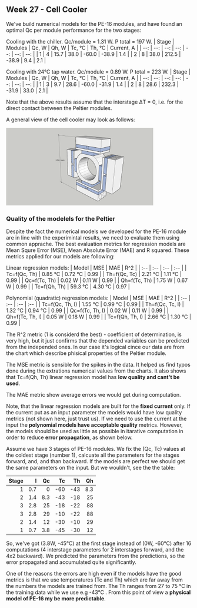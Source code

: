## Week 27 - Cell Cooler
We've build numerical models for the PE-16 modules, and have found an optimal Qc per module performance for the two stages:

Cooling with the chiller. Qc/module = 1.31 W. P total = 197 W.
| Stage | Modules | Qc, W | Qh, W | Tc, &deg;C | Th, &deg;C | Current, A |
| --: | --: | --: | --: | --: | --: | --: |
| 1 | 4 | 15.7 | 38.0 | -60.0 | -38.9 | 1.4 |
| 2 | 8 | 38.0 | 212.5 | -38.9 | 9.4 | 2.1 |

Cooling with 24&deg;C tap water. Qc/module = 0.89 W. P total = 223 W.
| Stage | Modules | Qc, W | Qh, W | Tc, &deg;C | Th, &deg;C | Current, A |
| --: | --: | --: | --: | --: | --: | --: |
| 1 | 3 | 9.7 | 28.6 | -60.0 | -31.9 | 1.4 |
| 2 | 8 | 28.6 | 232.3 | -31.9 | 33.0 | 2.1 |

Note that the above results assume that the interstage &#916;T = 0, i.e. for the direct contact between the Peltier modules.

A general view of the cell cooler may look as follows:

<img alt="Cell cooling design" src="/img/2024-07-02 - Cell.png" width=400px>

### Quality of the modelels for the Peltier
Despite the fact the numerical models we developed for the PE-16 module are in line with the experimintal results, we need to evaluate them using common apprache. The best evaluation metrics for regression models are Mean Squre Error (MSE), Mean Absolute Error (MAE) and R squared. These metrics applied for our models are following:

Linear regression models:
| Model | MSE | MAE | R^2 |
| :-- | :-- | :-- | :-- |
| Tc=f(Qc, Th) | 0.85 &deg;C | 0.72 &deg;C | 0.99 |
| Th=f(Qc, Tc) | 2.21 &deg;C | 1.11 &deg;C | 0.99 |
| Qc=f(Tc, Th) | 0.02 W | 0.11 W | 0.99 |
| Qh=f(Tc, Th) | 1.75 W | 0.67 W | 0.99 |
| Tc=f(Qh, Th) | 59.3 &deg;C | 4.30 &deg;C | 0.97 |

Polynomial (quadratic) regression models:
| Model | MSE | MAE | R^2 |
| :-- | :-- | :-- | :-- |
| Tc=f(Qc, Th, I) | 1.55 &deg;C | 0.99 &deg;C | 0.99 |
| Th=f(Qc, Tc, I) | 1.32 &deg;C | 0.94 &deg;C | 0.99 |
| Qc=f(Tc, Th, I) | 0.02 W | 0.11 W | 0.99 |
| Qh=f(Tc, Th, I) | 0.05 W | 0.18 W | 0.99 |
| Tc=f(Qh, Th, I) | 2.66 &deg;C | 1.30 &deg;C | 0.99 |

The R^2 metric (1 is considerd the best) - coefficient of determination, is very high, but it just confirms that the depended variables can be predicted from the independed ones. In our case it's logical cince our data are from the chart which describe phisical properties of the Peltier module. 

The MSE metric is sensible for the spikes in the data. It helped us find typos done during the extrations numerical values from the charts. It also shows that Tc=f(Qh, Th) linear regression model has **low quality and cant't be used**.

The MAE metric show average errors we would get during computation.

Note, that the linear regression models are built for the **fixed current** only. If the current put as an input parameter the models would have low quality metrics (not shown here, just trust us). If we need to use the current at the input the **polynomial models have acceptable quality** metrics. However, the models should be used as little as possible in itarative computation in order to reduce **error propagation**, as shown below.

Assume we have 3 stages of PE-16 modules. We fix the (Qc, Tc) values at the coldest stage (number 1), calcuate all the parameters for the stages forward, and, and than backward. If the models are perfect we should get the same parameters on the input. But we wouldn't, see the the table:

| Stage | I | Qc | Tc | Th | Qh |
| --: | --: | --: |  --: |  --: | --: |
| 1 | 0.7 | 0 | -60 | -43 | 8.3 |
| 2 | 1.4 | 8.3 | -43 | -18 | 25 |
| 3 | 2.8 | 25 | -18 | -22 | 88 |
| 3 | 2.8 | 29 | -10 | -22 | 88 |
| 2 | 1.4 | 12 | -30 | -10 | 29 |
| 1 | 0.7 | 3.8 | -45 | -30 | 12 |

So, we've got (3.8W, -45&deg;C) at the first stage instead of (0W, -60&deg;C) after 16 computations (4 interstage parameters for 2 interstages forward, and the 4x2 backward). We predicted the parameters from the predictions, so the error propagated and accumulated quite significantly.

One of the reasons the errors are high even if the models have the good metrics is that we use temperatures (Tc and Th) which are far away from the numbers the models are trained from. The Th ranges from 27 to 75 &deg;C in the training data while we use e.g -43&deg;C . From this point of view a **physical model of PE-16 my be more predictable**.

